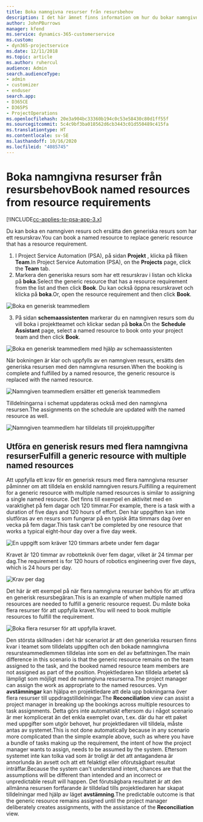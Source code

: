```yaml
---
title: Boka namngivna resurser från resursbehov
description: I det här ämnet finns information om hur du bokar namngivna resurser för ett generiskt resursbehov.
author: JohnPBurrows
manager: kfend
ms.service: dynamics-365-customerservice
ms.custom:
- dyn365-projectservice
ms.date: 12/11/2018
ms.topic: article
ms.author: ruhercul
audience: Admin
search.audienceType:
- admin
- customizer
- enduser
search.app:
- D365CE
- D365PS
- ProjectOperations
ms.openlocfilehash: 20e3a904bc33360b194c0c53e58430c80d1ff55f
ms.sourcegitcommit: 5c4c9bf3ba018562d6cb3443c01d550489c415fa
ms.translationtype: HT
ms.contentlocale: sv-SE
ms.lasthandoff: 10/16/2020
ms.locfileid: "4085745"
---
```

# <a name="book-named-resources-from-resource-requirements"></a><span data-ttu-id="324f9-103">Boka namngivna resurser från resursbehov</span><span class="sxs-lookup"><span data-stu-id="324f9-103">Book named resources from resource requirements</span></span>

[!INCLUDE[cc-applies-to-psa-app-3.x](../includes/cc-applies-to-psa-app-3x.md)]

<span data-ttu-id="324f9-104">Du kan boka en namngiven resurs och ersätta den generiska resurs som har ett resurskrav.</span><span class="sxs-lookup"><span data-stu-id="324f9-104">You can book a named resource to replace generic resource that has a resource requirement.</span></span>

1. <span data-ttu-id="324f9-105">I Project Service Automation (PSA), på sidan **Projekt** , klicka på fliken **Team**.</span><span class="sxs-lookup"><span data-stu-id="324f9-105">In Project Service Automation (PSA), on the **Projects** page, click the **Team** tab.</span></span>
2. <span data-ttu-id="324f9-106">Markera den generiska resurs som har ett resurskrav i listan och klicka på **boka**.</span><span class="sxs-lookup"><span data-stu-id="324f9-106">Select the generic resource that has a resource requirement from the list and then click **Book**.</span></span> <span data-ttu-id="324f9-107">Du kan också öppna resurskravet och klicka på **boka**.</span><span class="sxs-lookup"><span data-stu-id="324f9-107">Or, open the resource requirement and then click **Book**.</span></span>


![Boka en generisk teammedlem](media/RM-how-to-14.png)


3. <span data-ttu-id="324f9-109">På sidan **schemaassistenten** markerar du en namngiven resurs som du vill boka i projektteamet och klickar sedan på **boka**.</span><span class="sxs-lookup"><span data-stu-id="324f9-109">On the **Schedule Assistant** page, select a named resource to book onto your project team and then click **Book**.</span></span>

![Boka en generisk teammedlem med hjälp av schemaassistenten](media/RM-how-to-15.png)

<span data-ttu-id="324f9-111">När bokningen är klar och uppfylls av en namngiven resurs, ersätts den generiska resursen med den namngivna resursen.</span><span class="sxs-lookup"><span data-stu-id="324f9-111">When the booking is complete and fulfilled by a named resource, the generic resource is replaced with the named resource.</span></span>

![Namngiven teammedlem ersätter ett generisk teammedlem](media/RM-how-to-16.png)

<span data-ttu-id="324f9-113">Tilldelningarna i schemat uppdateras också med den namngivna resursen.</span><span class="sxs-lookup"><span data-stu-id="324f9-113">The assignments on the schedule are updated with the named resource as well.</span></span>

![Namngiven teammedlem har tilldelats till projektuppgifter](media/RM-how-to-17.png)

## <a name="fulfill-a-generic-resource-with-multiple-named-resources"></a><span data-ttu-id="324f9-115">Utföra en generisk resurs med flera namngivna resurser</span><span class="sxs-lookup"><span data-stu-id="324f9-115">Fulfill a generic resource with multiple named resources</span></span>
<span data-ttu-id="324f9-116">Att uppfylla ett krav för en generisk resurs med flera namngivna resurser påminner om att tilldela en enskild namngiven resurs.</span><span class="sxs-lookup"><span data-stu-id="324f9-116">Fulfilling a requirement for a generic resource with multiple named resources is similar to assigning a single named resource.</span></span> <span data-ttu-id="324f9-117">Det finns till exempel en aktivitet med en varaktighet på fem dagar och 120 timmar.</span><span class="sxs-lookup"><span data-stu-id="324f9-117">For example, there is a task with a duration of five days and 120 hours of effort.</span></span> <span data-ttu-id="324f9-118">Den här uppgiften kan inte slutföras av en resurs som fungerar på en typisk åtta timmars dag över en vecka på fem dagar.</span><span class="sxs-lookup"><span data-stu-id="324f9-118">This task can't be completed by one resource that works a typical eight-hour day over a five day week.</span></span> 

![En uppgift som kräver 120 timmars arbete under fem dagar](media/RM-how-to-21.png)

<span data-ttu-id="324f9-120">Kravet är 120 timmar av robotteknik över fem dagar, vilket är 24 timmar per dag.</span><span class="sxs-lookup"><span data-stu-id="324f9-120">The requirement is for 120 hours of robotics engineering over five days, which is 24 hours per day.</span></span>

![Krav per dag](media/RM-how-to-22.png)

<span data-ttu-id="324f9-122">Det här är ett exempel på när flera namngivna resurser behövs för att utföra en generisk resursbegäran.</span><span class="sxs-lookup"><span data-stu-id="324f9-122">This is an example of when multiple named resources are needed to fulfill a generic resource request.</span></span> <span data-ttu-id="324f9-123">Du måste boka flera resurser för att uppfylla kravet.</span><span class="sxs-lookup"><span data-stu-id="324f9-123">You will need to book multiple resources to fulfill the requirement.</span></span>

![Boka flera resurser för att uppfylla kravet.](media/RM-how-to-23.png)

<span data-ttu-id="324f9-125">Den största skillnaden i det här scenariot är att den generiska resursen finns kvar i teamet som tilldelats uppgiften och den bokade namngivna resursteammedlemmen tilldelas inte som en del av befattningen.</span><span class="sxs-lookup"><span data-stu-id="324f9-125">The main difference in this scenario is that the generic resource remains on the team assigned to the task, and the booked named resource team members are not assigned as part of the position.</span></span> <span data-ttu-id="324f9-126">Projektledaren kan tilldela arbetet så lämpligt som möjligt med de namngivna resurserna.</span><span class="sxs-lookup"><span data-stu-id="324f9-126">The project manager can assign the work as appropriate to the named resources.</span></span> <span data-ttu-id="324f9-127">Vyn **avstämningar** kan hjälpa en projektledare att dela upp bokningarna över flera resurser till uppdragstilldelningar.</span><span class="sxs-lookup"><span data-stu-id="324f9-127">The **Reconciliation** view can assist a project manager in breaking up the bookings across multiple resources to task assignments.</span></span> <span data-ttu-id="324f9-128">Detta görs inte automatiskt eftersom du i något scenario är mer komplicerat än det enkla exemplet ovan, t.ex. där du har ett paket med uppgifter som utgör behovet, hur projektledaren vill tilldela, måste antas av systemet.</span><span class="sxs-lookup"><span data-stu-id="324f9-128">This is not done automatically because in any scenario more complicated than the simple example above, such as where you have a bundle of tasks making up the requirement, the intent of how the project manager wants to assign, needs to be assumed by the system.</span></span> <span data-ttu-id="324f9-129">Eftersom systemet inte kan tolka vad som är troligt är det att antagandena är annorlunda än avsett och att ett felaktigt eller oförutsägbart resultat inträffar.</span><span class="sxs-lookup"><span data-stu-id="324f9-129">Because the system can't understand intent, chances are that the assumptions will be different than intended and an incorrect or unpredictable result will happen.</span></span> <span data-ttu-id="324f9-130">Det förutsägbara resultatet är att den allmänna resursen fortfarande är tilldelad tills projektledaren har skapat tilldelningar med hjälp av läget **avstämning**.</span><span class="sxs-lookup"><span data-stu-id="324f9-130">The predictable outcome is that the generic resource remains assigned until the project manager deliberately creates assignments, with the assistance of the **Reconciliation** view.</span></span>


